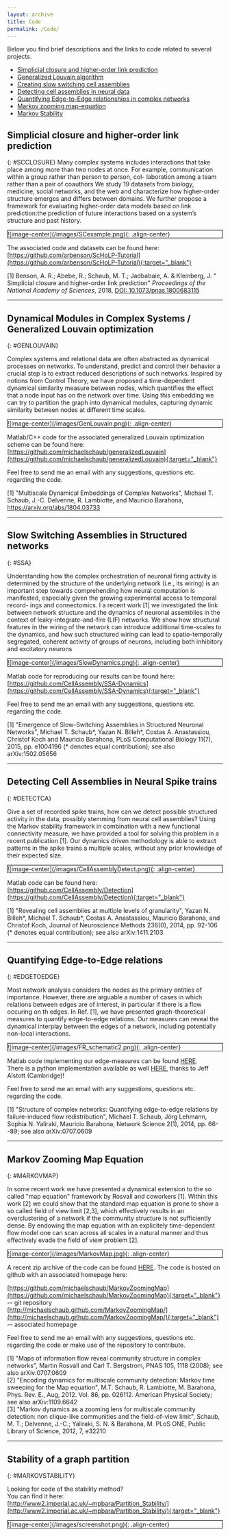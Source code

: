 ```yaml
---
layout: archive
title: Code
permalink: /Code/
---
```

<script>addBackToTop({
  backgroundColor: '#fff',
  innerHTML: 'Back to Top',
  textColor: '#333'
})</script>
<style>
  #back-to-top {
    border: 1px solid #ccc;
    border-radius: 0;
    font-family: sans-serif;
    font-size: 14px;
    width: 100px;
    text-align: center;
    line-height: 30px;
    height: 30px;
  }
</style>
Below you find brief descriptions and the links to code related to several projects.

* [Simplicial closure and higher-order link prediction](#SCCLOSURE)
* [Generalized Louvain algorithm](#GENLOUVAIN)
* [Creating slow switching cell assemblies](#SSA)
* [Detecting cell assemblies in neural data](#DETECTCA)
* [Quantifying Edge-to-Edge relationships in complex networks](#EDGETOEDGE)
* [Markov zooming map-equation](#MARKOVMAP)
* [Markov Stability](#MARKOVSTABILITY)

## Simplicial closure and higher-order link prediction
{: #SCCLOSURE}
Many complex systems includes interactions that take place among more than two nodes at once.
For example, communication within a group rather than person to person, col- laboration among a team rather than a pair of coauthors 
We study 19 datasets from biology, medicine, social networks, and the web and characterize how higher-order structure emerges and differs between domains. 
We further propose a framework for evaluating higher-order data models based on link prediction:the prediction of future interactions based on a system’s structure and past history.

<div style="border: 1px solid black; padding: 0px;" markdown="1">
![image-center](/images/SCexample.png){: .align-center}
</div>

The associated code and datasets can be found here:
[https://github.com/arbenson/ScHoLP-Tutorial](https://github.com/arbenson/ScHoLP-Tutorial){:target="_blank"}

\[1] Benson, A. R.; Abebe, R.; Schaub, M. T.; Jadbabaie, A. & Kleinberg, J.
" Simplicial closure and higher-order link prediction" 
*Proceedings of the National Academy of Sciences*, 2018, [DOI: 10.1073/pnas.1800683115](https://doi.org/10.1073/pnas.1800683115)   

-------------------------
## Dynamical Modules in Complex Systems / Generalized Louvain optimization
{: #GENLOUVAIN}

Complex systems and relational data are often abstracted as dynamical processes on networks. To understand, predict and control their behavior a crucial step is to extract reduced descriptions of such networks. Inspired by notions from Control Theory, we have proposed a time-dependent dynamical similarity measure between nodes, which quantifies the effect that a node input has on the network over time.
Using this embedding we can try to partition the graph into dynamical modules, capturing dynamic similarity between nodes at different time scales.


<div style="border: 1px solid black; padding: 0px;" markdown="1">
![image-center](/images/GenLouvain.png){: .align-center}
</div>


Matlab/C++ code for the associated generalized Louvain optimization scheme can be found here:
[https://github.com/michaelschaub/generalizedLouvain](https://github.com/michaelschaub/generalizedLouvain){:target="_blank"}

Feel free to send me an email with any suggestions, questions etc. regarding the code.  

\[1] "Multiscale Dynamical Embeddings of Complex Networks", Michael T. Schaub, J.-C. Delvenne, R. Lambiotte, and Mauricio Barahona, https://arxiv.org/abs/1804.03733

-------------------------
## Slow Switching Assemblies in Structured networks
{: #SSA}

Understanding how the complex orchestration of neuronal firing activity is determined by the structure of the underlying network (i.e., its wiring) is an important step towards comprehending how neural computation is manifested, especially given the growing experimental access to temporal record- ings and connectomics. I a recent work \[1] we investigated the link between network structure and the dynamics of neuronal assemblies in the context of leaky-integrate-and-fire (LIF) networks. We show how structural features in the wiring of the network can introduce additional time-scales to the dynamics, and how such structured wiring can lead to spatio-temporally segregated, coherent activity of groups of neurons, including both inhibitory and excitatory neurons 

<div style="border: 1px solid black; padding: 0px;" markdown="1">
![image-center](/images/SlowDynamics.png){: .align-center}
</div>


Matlab code for reproducing our results can be found here:  
[https://github.com/CellAssembly/SSA-Dynamics](https://github.com/CellAssembly/SSA-Dynamics){:target="_blank"}

Feel free to send me an email with any suggestions, questions etc. regarding the code.  

\[1] "Emergence of Slow-Switching Assemblies in Structured Neuronal Networks", Michael T. Schaub*, Yazan N. Billeh*, Costas A. Anastassiou, Christof Koch and Mauricio Barahona, PLoS Computational Biology 11(7), 2015, pp. e1004196 (* denotes equal contribution); see also arXiv:1502.05656


-------------------------
## Detecting Cell Assemblies in Neural Spike trains
{: #DETECTCA}

Give a set of recorded spike trains, how can we detect possible structured activity in the data, possibly stemming from neural cell assemblies? Using the Markov stability framework in combination with a new functional connectivity measure, we have provided a tool for solving this problem in a recent publication \[1]. Our dynamics driven methodology is able to extract patterns in the spike trains a multiple scales, without any prior knowledge of their expected size. 

<div style="border: 1px solid black; padding: 0px;" markdown="1">
![image-center](/images/CellAssemblyDetect.png){: .align-center}
</div>

Matlab code can be found here: [https://github.com/CellAssembly/Detection](https://github.com/CellAssembly/Detection){:target="_blank"}

\[1] "Revealing cell assemblies at multiple levels of granularity", Yazan N. Billeh*, Michael T. Schaub*, Costas A. Anastassiou, Mauricio Barahona, and Christof Koch, Journal of Neuroscience Methods 236(0), 2014, pp. 92-106 (* denotes equal contribution); see also arXiv:1411.2103 

-----------------------
## Quantifying Edge-to-Edge relations
{: #EDGETOEDGE}

Most network analysis considers the nodes as the primary entities of importance. However, there are arguable a number of cases in which relations between edges are of interest, in particular if there is a flow occuring on th edges. In Ref. \[1], we have presented graph-theoretical measures to quantify edge-to-edge relations. Our measures can reveal the dynamical interplay between the edges of a network, including potentially non-local interactions.

<div style="border: 1px solid black; padding: 0px;" markdown="1">
![image-center](/images/FR_schematic2.png){: .align-center}
</div>

Matlab code implementing our edge-measures can be found [HERE](/old_page/data_and_code/computeEdge2EdgeMeasures.m).  
There is a python implementation available as well [HERE](/old_page/data_and_code/computeEdge2EdgeMeasures.py), thanks to Jeff Alstott (Cambridge)!  

Feel free to send me an email with any suggestions, questions etc. regarding the code.  

\[1] "Structure of complex networks: Quantifying edge-to-edge relations by failure-induced flow redistribution", Michael T. Schaub, Jörg Lehmann, Sophia N. Yaliraki, Mauricio Barahona, Network Science 2(1), 2014, pp. 66--89; see also arXiv:0707.0609 

--------------------------
## Markov Zooming Map Equation
{: #MARKOVMAP}

In some recent work we have presented a dynamical extension to the so called "map equation" framework by Rosvall and coworkers \[1]. Within this work \[2] we could show that the standard map equation is prone to show a so called field of view limit \[2,3], which effectively results in an overclustering of a network if the community structure is not sufficiently dense. By endowing the map equation with an explicitely time-dependent flow model one can scan across all scales in a natural manner and thus effectively evade the field of view problem \[2].

<div style="border: 1px solid black; padding: 0px;" markdown="1">
![image-center](/images/MarkovMap.jpg){: .align-center}
</div>

A recent zip archive of the code can be found [HERE](https://github.com/michaelschaub/MarkovZoomingMap/zipball/master). The code is hosted on github with an associated homepage here:  

[https://github.com/michaelschaub/MarkovZoomingMap](https://github.com/michaelschaub/MarkovZoomingMap){:target="_blank"} -- git repository  
[http://michaelschaub.github.com/MarkovZoomingMap/](http://michaelschaub.github.com/MarkovZoomingMap/){:target="_blank"} -- associated homepage  

Feel free to send me an email with any suggestions, questions etc. regarding the code or make use of the repository to contribute.  

\[1] "Maps of information flow reveal community structure in complex networks", Martin Rosvall and Carl T. Bergstrom, PNAS 105, 1118 (2008); see also arXiv:0707.0609  
\[2] "Encoding dynamics for multiscale community detection: Markov time sweeping for the Map equation", M.T. Schaub,
R. Lambiotte, M. Barahona, Phys. Rev. E., Aug, 2012. Vol. 86, pp. 026112. American Physical Society; see also arXiv:1109.6642  
\[3] "Markov dynamics as a zooming lens for multiscale community detection: non clique-like communities and the field-of-view limit", Schaub, M. T.; Delvenne, J.-C.; Yaliraki, S. N. & Barahona, M. PLoS ONE, Public Library of Science, 2012, 7, e32210  

----------------------------------
## Stability of a graph partition
{: #MARKOVSTABILITY}

Looking for code of the stability method?  
You can find it here:
[http://www2.imperial.ac.uk/~mpbara/Partition_Stability/](http://www2.imperial.ac.uk/~mpbara/Partition_Stability/){:target="_blank"}

<div style="border: 1px solid black; padding: 0px;" markdown="1">
![image-center](/images/screenshot.png){: .align-center}
</div>
